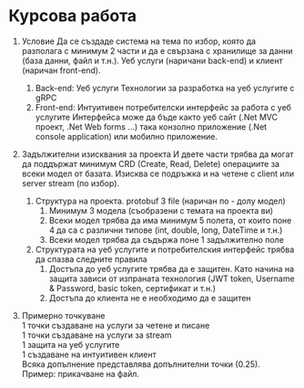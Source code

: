 # Курсова работа

1.	Условие
Да се създаде система на тема по избор, която да разполага с минимум 2 части и да е свързана с хранилище за данни (база данни, файл и т.н.). Уеб услуги (наричани back-end) и клиент (наричан front-end).
    1.	Back-end: Уеб услуги 
Технологии за разработка на уеб услугите с gRPC
    2.	Front-end: Интуитивен потребителски интерфейс за работа с уеб услугите
Интерфейса може да бъде както уеб сайт (.Net MVC проект, .Net Web forms …) така конзолно приложение (.Net console application) или мобилно приложение.

2.	Задължителни изисквания за проекта
И двете части трябва да могат да поддържат минимум CRD (Create, Read, Delete) операциите за всеки модел от базата. Изисква се подръжка и на четене с client или server stream (по избор).
    1.	Структура на проекта. protobuf 3 file (наричан по - долу модел)
        1.	Минимум 3 модела (съобразени с темата на проекта ви)
        2.	Всеки модел трябва да има минимум 5 полета, от които поне 4 да са с различни типове (int, double, long, DateTime и т.н.)
        3.	Всеки модел трябва да съдържа поне 1 задължително поле
    2.	Структурата на уеб услугите и потребителския интерфейс трябва да спазва следните правила
        1.	Достъпа до уеб услугите трябва да е защитен. Като начина на защита зависи от изпраната технология (JWT token, Username & Password, basic token, сертификат и т.н.)
        2.	Достъпа до клиента не е необходимо да е защитен
	
4.	Примерно точкуване\
1 точки създаване на услуги за четене и писане\
1 точки създаване на услуги за stream\
1 защита на уеб услугите\
1 създаване на интуитивен клиент\
Всяка допълнение представлява допълнителни точки (0.25). Пример: прикачване на файл.
